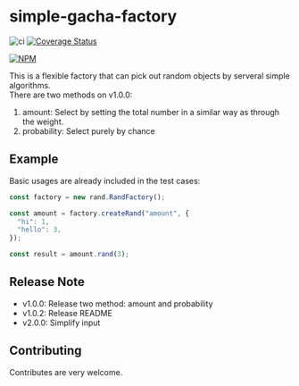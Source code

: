 # simple-gacha-factory
![ci](https://github.com/wirelessr/simple-gacha/actions/workflows/node.js.yml/badge.svg)
[![Coverage Status](https://coveralls.io/repos/github/wirelessr/simple-gacha/badge.svg?branch=main)](https://coveralls.io/github/wirelessr/simple-gacha?branch=main)

[![NPM](https://nodei.co/npm/simple-gacha-factory.png)](https://npmjs.org/package/simple-gacha-factory)

This is a flexible factory that can pick out random objects by serveral simple algorithms.  
There are two methods on v1.0.0:
1. amount: Select by setting the total number in a similar way as through the weight.
2. probability: Select purely by chance

## Example

Basic usages are already included in the test cases:

```javascript
const factory = new rand.RandFactory();

const amount = factory.createRand("amount", {
  "hi": 1,
  "hello": 3,
});

const result = amount.rand(3);
```

## Release Note

- v1.0.0: Release two method: amount and probability
- v1.0.2: Release README
- v2.0.0: Simplify input

## Contributing
Contributes are very welcome.
